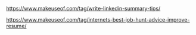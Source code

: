 https://www.makeuseof.com/tag/write-linkedin-summary-tips/

https://www.makeuseof.com/tag/internets-best-job-hunt-advice-improve-resume/
